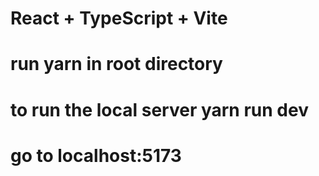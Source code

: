 # React + TypeScript + Vite

# run yarn in root directory

# to run the local server yarn run dev

# go to localhost:5173
